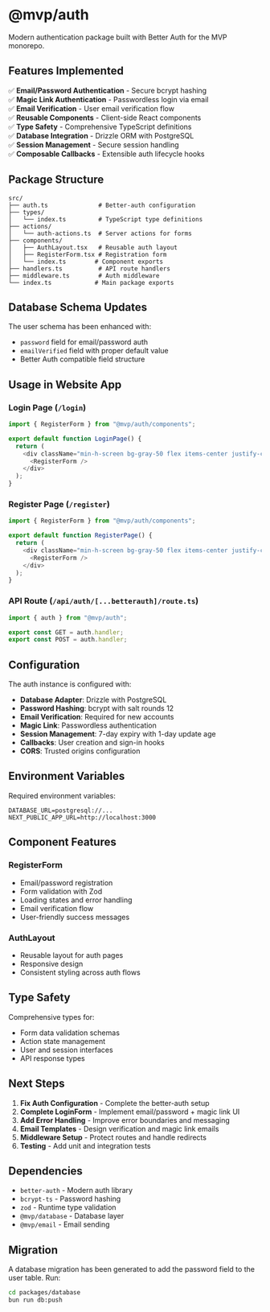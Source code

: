 # @mvp/auth

Modern authentication package built with Better Auth for the MVP monorepo.

## Features Implemented

✅ **Email/Password Authentication** - Secure bcrypt hashing  
✅ **Magic Link Authentication** - Passwordless login via email  
✅ **Email Verification** - User email verification flow  
✅ **Reusable Components** - Client-side React components  
✅ **Type Safety** - Comprehensive TypeScript definitions  
✅ **Database Integration** - Drizzle ORM with PostgreSQL  
✅ **Session Management** - Secure session handling  
✅ **Composable Callbacks** - Extensible auth lifecycle hooks  

## Package Structure

```
src/
├── auth.ts              # Better-auth configuration
├── types/
│   └── index.ts         # TypeScript type definitions
├── actions/
│   └── auth-actions.ts  # Server actions for forms
├── components/
│   ├── AuthLayout.tsx   # Reusable auth layout
│   ├── RegisterForm.tsx # Registration form
│   └── index.ts        # Component exports
├── handlers.ts          # API route handlers
├── middleware.ts        # Auth middleware
└── index.ts            # Main package exports
```

## Database Schema Updates

The user schema has been enhanced with:
- `password` field for email/password auth
- `emailVerified` field with proper default value
- Better Auth compatible field structure

## Usage in Website App

### Login Page (`/login`)
```typescript
import { RegisterForm } from "@mvp/auth/components";

export default function LoginPage() {
  return (
    <div className="min-h-screen bg-gray-50 flex items-center justify-center">
      <RegisterForm />
    </div>
  );
}
```

### Register Page (`/register`)
```typescript
import { RegisterForm } from "@mvp/auth/components";

export default function RegisterPage() {
  return (
    <div className="min-h-screen bg-gray-50 flex items-center justify-center">
      <RegisterForm />
    </div>
  );
}
```

### API Route (`/api/auth/[...betterauth]/route.ts`)
```typescript
import { auth } from "@mvp/auth";

export const GET = auth.handler;
export const POST = auth.handler;
```

## Configuration

The auth instance is configured with:

- **Database Adapter**: Drizzle with PostgreSQL
- **Password Hashing**: bcrypt with salt rounds 12
- **Email Verification**: Required for new accounts
- **Magic Link**: Passwordless authentication
- **Session Management**: 7-day expiry with 1-day update age
- **Callbacks**: User creation and sign-in hooks
- **CORS**: Trusted origins configuration

## Environment Variables

Required environment variables:
```env
DATABASE_URL=postgresql://...
NEXT_PUBLIC_APP_URL=http://localhost:3000
```

## Component Features

### RegisterForm
- Email/password registration
- Form validation with Zod
- Loading states and error handling
- Email verification flow
- User-friendly success messages

### AuthLayout
- Reusable layout for auth pages
- Responsive design
- Consistent styling across auth flows

## Type Safety

Comprehensive types for:
- Form data validation schemas
- Action state management
- User and session interfaces
- API response types

## Next Steps

1. **Fix Auth Configuration** - Complete the better-auth setup
2. **Complete LoginForm** - Implement email/password + magic link UI
3. **Add Error Handling** - Improve error boundaries and messaging
4. **Email Templates** - Design verification and magic link emails
5. **Middleware Setup** - Protect routes and handle redirects
6. **Testing** - Add unit and integration tests

## Dependencies

- `better-auth` - Modern auth library
- `bcrypt-ts` - Password hashing
- `zod` - Runtime type validation
- `@mvp/database` - Database layer
- `@mvp/email` - Email sending

## Migration

A database migration has been generated to add the password field to the user table. Run:

```bash
cd packages/database
bun run db:push
```
